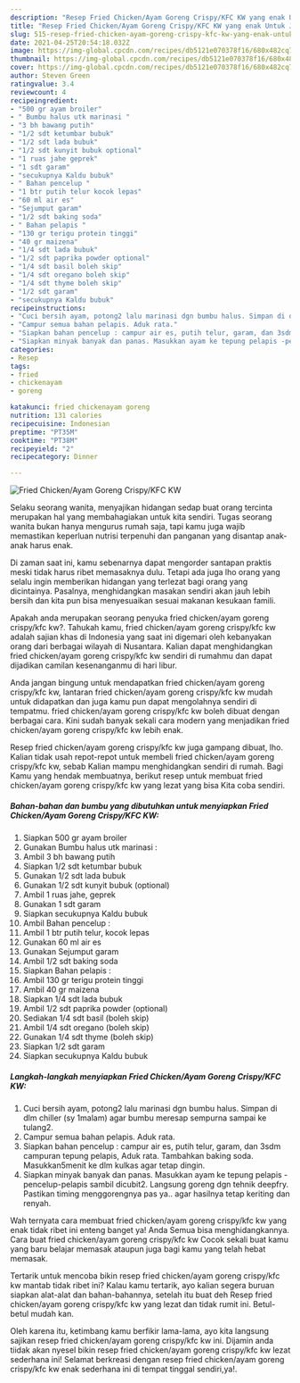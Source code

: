 ```yaml
---
description: "Resep Fried Chicken/Ayam Goreng Crispy/KFC KW yang enak Untuk Jualan"
title: "Resep Fried Chicken/Ayam Goreng Crispy/KFC KW yang enak Untuk Jualan"
slug: 515-resep-fried-chicken-ayam-goreng-crispy-kfc-kw-yang-enak-untuk-jualan
date: 2021-04-25T20:54:18.032Z
image: https://img-global.cpcdn.com/recipes/db5121e070378f16/680x482cq70/fried-chickenayam-goreng-crispykfc-kw-foto-resep-utama.jpg
thumbnail: https://img-global.cpcdn.com/recipes/db5121e070378f16/680x482cq70/fried-chickenayam-goreng-crispykfc-kw-foto-resep-utama.jpg
cover: https://img-global.cpcdn.com/recipes/db5121e070378f16/680x482cq70/fried-chickenayam-goreng-crispykfc-kw-foto-resep-utama.jpg
author: Steven Green
ratingvalue: 3.4
reviewcount: 4
recipeingredient:
- "500 gr ayam broiler"
- " Bumbu halus utk marinasi "
- "3 bh bawang putih"
- "1/2 sdt ketumbar bubuk"
- "1/2 sdt lada bubuk"
- "1/2 sdt kunyit bubuk optional"
- "1 ruas jahe geprek"
- "1 sdt garam"
- "secukupnya Kaldu bubuk"
- " Bahan pencelup "
- "1 btr putih telur kocok lepas"
- "60 ml air es"
- "Sejumput garam"
- "1/2 sdt baking soda"
- " Bahan pelapis "
- "130 gr terigu protein tinggi"
- "40 gr maizena"
- "1/4 sdt lada bubuk"
- "1/2 sdt paprika powder optional"
- "1/4 sdt basil boleh skip"
- "1/4 sdt oregano boleh skip"
- "1/4 sdt thyme boleh skip"
- "1/2 sdt garam"
- "secukupnya Kaldu bubuk"
recipeinstructions:
- "Cuci bersih ayam, potong2 lalu marinasi dgn bumbu halus. Simpan di dlm chiller (sy 1malam) agar bumbu meresap sempurna sampai ke tulang2."
- "Campur semua bahan pelapis. Aduk rata."
- "Siapkan bahan pencelup : campur air es, putih telur, garam, dan 3sdm campuran tepung pelapis, Aduk rata. Tambahkan baking soda. Masukkan5menit ke dlm kulkas agar tetap dingin."
- "Siapkan minyak banyak dan panas. Masukkan ayam ke tepung pelapis -pencelup-pelapis sambil dicubit2. Langsung goreng dgn tehnik deepfry. Pastikan timing menggorengnya pas ya.. agar hasilnya tetap keriting dan renyah."
categories:
- Resep
tags:
- fried
- chickenayam
- goreng

katakunci: fried chickenayam goreng 
nutrition: 131 calories
recipecuisine: Indonesian
preptime: "PT35M"
cooktime: "PT38M"
recipeyield: "2"
recipecategory: Dinner

---
```



![Fried Chicken/Ayam Goreng Crispy/KFC KW](https://img-global.cpcdn.com/recipes/db5121e070378f16/680x482cq70/fried-chickenayam-goreng-crispykfc-kw-foto-resep-utama.jpg)

Selaku seorang wanita, menyajikan hidangan sedap buat orang tercinta merupakan hal yang membahagiakan untuk kita sendiri. Tugas seorang  wanita bukan hanya mengurus rumah saja, tapi kamu juga wajib memastikan keperluan nutrisi terpenuhi dan panganan yang disantap anak-anak harus enak.

Di zaman  saat ini, kamu sebenarnya dapat mengorder santapan praktis meski tidak harus ribet memasaknya dulu. Tetapi ada juga lho orang yang selalu ingin memberikan hidangan yang terlezat bagi orang yang dicintainya. Pasalnya, menghidangkan masakan sendiri akan jauh lebih bersih dan kita pun bisa menyesuaikan sesuai makanan kesukaan famili. 



Apakah anda merupakan seorang penyuka fried chicken/ayam goreng crispy/kfc kw?. Tahukah kamu, fried chicken/ayam goreng crispy/kfc kw adalah sajian khas di Indonesia yang saat ini digemari oleh kebanyakan orang dari berbagai wilayah di Nusantara. Kalian dapat menghidangkan fried chicken/ayam goreng crispy/kfc kw sendiri di rumahmu dan dapat dijadikan camilan kesenanganmu di hari libur.

Anda jangan bingung untuk mendapatkan fried chicken/ayam goreng crispy/kfc kw, lantaran fried chicken/ayam goreng crispy/kfc kw mudah untuk didapatkan dan juga kamu pun dapat mengolahnya sendiri di tempatmu. fried chicken/ayam goreng crispy/kfc kw boleh dibuat dengan berbagai cara. Kini sudah banyak sekali cara modern yang menjadikan fried chicken/ayam goreng crispy/kfc kw lebih enak.

Resep fried chicken/ayam goreng crispy/kfc kw juga gampang dibuat, lho. Kalian tidak usah repot-repot untuk membeli fried chicken/ayam goreng crispy/kfc kw, sebab Kalian mampu menghidangkan sendiri di rumah. Bagi Kamu yang hendak membuatnya, berikut resep untuk membuat fried chicken/ayam goreng crispy/kfc kw yang lezat yang bisa Kita coba sendiri.

<!--inarticleads1-->

##### Bahan-bahan dan bumbu yang dibutuhkan untuk menyiapkan Fried Chicken/Ayam Goreng Crispy/KFC KW:

1. Siapkan 500 gr ayam broiler
1. Gunakan  Bumbu halus utk marinasi :
1. Ambil 3 bh bawang putih
1. Siapkan 1/2 sdt ketumbar bubuk
1. Gunakan 1/2 sdt lada bubuk
1. Gunakan 1/2 sdt kunyit bubuk (optional)
1. Ambil 1 ruas jahe, geprek
1. Gunakan 1 sdt garam
1. Siapkan secukupnya Kaldu bubuk
1. Ambil  Bahan pencelup :
1. Ambil 1 btr putih telur, kocok lepas
1. Gunakan 60 ml air es
1. Gunakan Sejumput garam
1. Ambil 1/2 sdt baking soda
1. Siapkan  Bahan pelapis :
1. Ambil 130 gr terigu protein tinggi
1. Ambil 40 gr maizena
1. Siapkan 1/4 sdt lada bubuk
1. Ambil 1/2 sdt paprika powder (optional)
1. Sediakan 1/4 sdt basil (boleh skip)
1. Ambil 1/4 sdt oregano (boleh skip)
1. Gunakan 1/4 sdt thyme (boleh skip)
1. Siapkan 1/2 sdt garam
1. Siapkan secukupnya Kaldu bubuk




<!--inarticleads2-->

##### Langkah-langkah menyiapkan Fried Chicken/Ayam Goreng Crispy/KFC KW:

1. Cuci bersih ayam, potong2 lalu marinasi dgn bumbu halus. Simpan di dlm chiller (sy 1malam) agar bumbu meresap sempurna sampai ke tulang2.
1. Campur semua bahan pelapis. Aduk rata.
1. Siapkan bahan pencelup : campur air es, putih telur, garam, dan 3sdm campuran tepung pelapis, Aduk rata. Tambahkan baking soda. Masukkan5menit ke dlm kulkas agar tetap dingin.
1. Siapkan minyak banyak dan panas. Masukkan ayam ke tepung pelapis -pencelup-pelapis sambil dicubit2. Langsung goreng dgn tehnik deepfry. Pastikan timing menggorengnya pas ya.. agar hasilnya tetap keriting dan renyah.




Wah ternyata cara membuat fried chicken/ayam goreng crispy/kfc kw yang enak tidak ribet ini enteng banget ya! Anda Semua bisa menghidangkannya. Cara buat fried chicken/ayam goreng crispy/kfc kw Cocok sekali buat kamu yang baru belajar memasak ataupun juga bagi kamu yang telah hebat memasak.

Tertarik untuk mencoba bikin resep fried chicken/ayam goreng crispy/kfc kw mantab tidak ribet ini? Kalau kamu tertarik, ayo kalian segera buruan siapkan alat-alat dan bahan-bahannya, setelah itu buat deh Resep fried chicken/ayam goreng crispy/kfc kw yang lezat dan tidak rumit ini. Betul-betul mudah kan. 

Oleh karena itu, ketimbang kamu berfikir lama-lama, ayo kita langsung sajikan resep fried chicken/ayam goreng crispy/kfc kw ini. Dijamin anda tiidak akan nyesel bikin resep fried chicken/ayam goreng crispy/kfc kw lezat sederhana ini! Selamat berkreasi dengan resep fried chicken/ayam goreng crispy/kfc kw enak sederhana ini di tempat tinggal sendiri,ya!.

